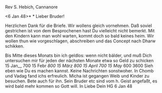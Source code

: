Rev S. Hebich, Cannanore

 <6 Jan 48>*
 <Donn>*
Lieber Bruder!

Herzlichen Dank für die Briefe. Wir wollens gleich vornehmen. Daß soviel gestrichen ist von dem Besprochenen hast Du vielleicht nicht bemerkt. Mit den Kindern kann man wohl warten, kommt doch so bald keines heim. Wir wollen thun wie vorgeschlagen, abschreiben und das Concept nach Dharw schikken.

Bis Mitte dieses Monats bin ich geldlos: wenn nicht bälder, und muß Dich untersuchen mir für jeden der nächsten Monate etwa so Geld zu schicken  15 Jan__ 700
 15 Febr _800
 15 März _800
 15 April 700
 15 May__ 600
 3600
Sieh eben wie Du es machen kannst. Keine Nachrichten sonstwoher. In Chomb und Vadag fand ichs erfreulich. Micha ist gegangen Weib und Kinder zu besuchen. Bete auch für ihn. Sein Bruder etc sind vom h. Geist angefaßt, es wird bald mehr kommen so Gott will.
 In Liebe
 Dein HG
6 Jan 48

